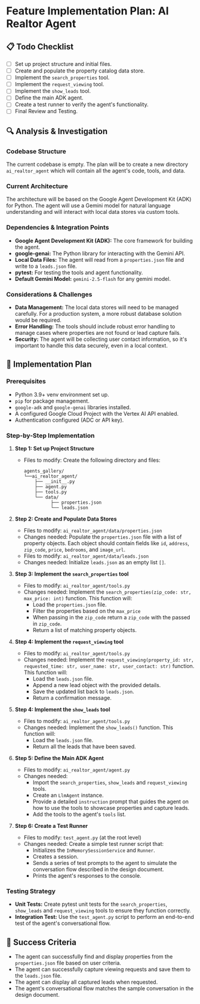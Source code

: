 # Feature Implementation Plan: AI Realtor Agent

## 📋 Todo Checklist
- [ ] Set up project structure and initial files.
- [ ] Create and populate the property catalog data store.
- [ ] Implement the `search_properties` tool.
- [ ] Implement the `request_viewing` tool.
- [ ] Implement the `show_leads` tool.
- [ ] Define the main ADK agent.
- [ ] Create a test runner to verify the agent's functionality.
- [ ] Final Review and Testing.

## 🔍 Analysis & Investigation

### Codebase Structure
The current codebase is empty. The plan will be to create a new directory `ai_realtor_agent` which will contain all the agent's code, tools, and data.

### Current Architecture
The architecture will be based on the Google Agent Development Kit (ADK) for Python. The agent will use a Gemini model for natural language understanding and will interact with local data stores via custom tools.

### Dependencies & Integration Points
- **Google Agent Development Kit (ADK):** The core framework for building the agent.
- **google-genai:** The Python library for interacting with the Gemini API.
- **Local Data Files:** The agent will read from a `properties.json` file and write to a `leads.json` file.
- **pytest:** For testing the tools and agent functionality.
- **Default Gemini Model:** `gemini-2.5-flash` for any gemini model.

### Considerations & Challenges
- **Data Management:** The local data stores will need to be managed carefully. For a production system, a more robust database solution would be required.
- **Error Handling:** The tools should include robust error handling to manage cases where properties are not found or lead capture fails.
- **Security:** The agent will be collecting user contact information, so it's important to handle this data securely, even in a local context.

## 📝 Implementation Plan

### Prerequisites
- Python 3.9+ venv environment set up.
- `pip` for package management.
- `google-adk` and `google-genai` libraries installed.
- A configured Google Cloud Project with the Vertex AI API enabled.
- Authentication configured (ADC or API key).

### Step-by-Step Implementation
1. **Step 1: Set up Project Structure**
   - Files to modify: Create the following directory and files:
     ```
     agents_gallery/
     └──ai_realtor_agent/
         ├── __init__.py
         ├── agent.py
         ├── tools.py
         └── data/
               ├── properties.json
               └── leads.json
     ```

2. **Step 2: Create and Populate Data Stores**
   - Files to modify: `ai_realtor_agent/data/properties.json`
   - Changes needed: Populate the `properties.json` file with a list of property objects. Each object should contain fields like `id`, `address`, `zip_code`, `price`, `bedrooms`, and `image_url`.
   - Files to modify: `ai_realtor_agent/data/leads.json`
   - Changes needed: Initialize `leads.json` as an empty list `[]`.

3. **Step 3: Implement the `search_properties` tool**
   - Files to modify: `ai_realtor_agent/tools.py`
   - Changes needed: Implement the `search_properties(zip_code: str, max_price: int)` function. This function will:
     - Load the `properties.json` file.
     - Filter the properties based on the `max_price` 
     - When passing in the `zip_code` return a `zip_code` with the passed in `zip_code`.
     - Return a list of matching property objects.

4. **Step 4: Implement the `request_viewing` tool**
   - Files to modify: `ai_realtor_agent/tools.py`
   - Changes needed: Implement the `request_viewing(property_id: str, requested_time: str, user_name: str, user_contact: str)` function. This function will:
     - Load the `leads.json` file.
     - Append a new lead object with the provided details.
     - Save the updated list back to `leads.json`.
     - Return a confirmation message.

5. **Step 4: Implement the `show_leads` tool**
   - Files to modify: `ai_realtor_agent/tools.py`
   - Changes needed: Implement the `show_leads()` function. This function will:
     - Load the `leads.json` file.
     - Return all the leads that have been saved.

6. **Step 5: Define the Main ADK Agent**
   - Files to modify: `ai_realtor_agent/agent.py`
   - Changes needed:
     - Import the `search_properties`, `show_leads` and `request_viewing` tools.
     - Create an `LlmAgent` instance.
     - Provide a detailed `instruction` prompt that guides the agent on how to use the tools to showcase properties and capture leads.
     - Add the tools to the agent's `tools` list.

7. **Step 6: Create a Test Runner**
   - Files to modify: `test_agent.py` (at the root level)
   - Changes needed: Create a simple test runner script that:
     - Initializes the `InMemorySessionService` and `Runner`.
     - Creates a session.
     - Sends a series of test prompts to the agent to simulate the conversation flow described in the design document.
     - Prints the agent's responses to the console.

### Testing Strategy
- **Unit Tests:** Create pytest unit tests for the `search_properties`, `show_leads` and `request_viewing` tools to ensure they function correctly.
- **Integration Test:** Use the `test_agent.py` script to perform an end-to-end test of the agent's conversational flow.

## 🎯 Success Criteria
- The agent can successfully find and display properties from the `properties.json` file based on user criteria.
- The agent can successfully capture viewing requests and save them to the `leads.json` file.
- The agent can display all captured leads when requested.
- The agent's conversational flow matches the sample conversation in the design document.
